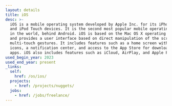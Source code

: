 ```yaml
---
layout: details
title: iOS
desc: >-
  iOS is a mobile operating system developed by Apple Inc. for its iPhone, iPad,
  and iPod Touch devices. It is the second most popular mobile operating system
  in the world, behind Android. iOS is based on the Mac OS X operating system
  and provides a user interface based on direct manipulation of the screen using
  multi-touch gestures. It includes features such as a home screen with app
  icons, a notification center, and access to the App Store for downloading
  apps. iOS also includes features such as iCloud, AirPlay, and Apple Pay.
used_begin_year: 2023
used_end_year: present
_links:
  self:
    href: /os/ios/
  projects:
    - href: /projects/nuggets/
  jobs:
    - href: /jobs/freelance/
---
```

